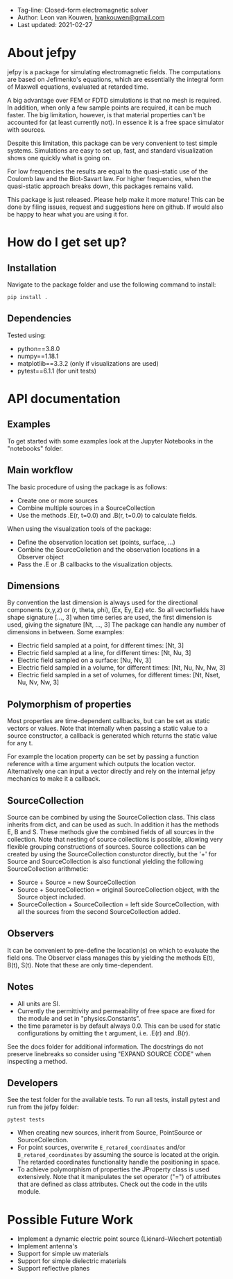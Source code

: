 
* Tag-line: Closed-form electromagnetic solver
* Author: Leon van Kouwen, lvankouwen@gmail.com 
* Last updated: 2021-02-27


# About jefpy

jefpy is a package for simulating electromagnetic fields. The
computations are based on Jefimenko's equations, which are
essentially the integral form of Maxwell equations, evaluated
at retarded time.

A big advantage over FEM or FDTD simulations is that no mesh is
required. In addition, when only a few sample points are required,
it can be much faster. The big limitation, however, is that material
properties can't be accounted for (at least currently not). In
essence it is a free space simulator with sources.

Despite this limitation, this package can be very convenient to test
simple systems. Simulations are easy to set up, fast, and standard
visualization shows one quickly what is going on.

For low frequencies the results are equal to the quasi-static use of
the Coulomb law and the Biot-Savart law. For higher frequencies, when the
quasi-static approach breaks down, this packages remains valid.

This package is just released. Please help make it more mature! This can be done
by filing issues, request and suggestions here on github. If would also be happy
to hear what you are using it for.


# How do I get set up?

## Installation
Navigate to the package folder and use the following command to install:

    pip install .

## Dependencies

Tested using:

* python==3.8.0
* numpy==1.18.1
* matplotlib==3.3.2 (only if visualizations are used)
* pytest==6.1.1 (for unit tests)


# API documentation

## Examples
To get started with some examples look at the Jupyter Notebooks in the "notebooks\" folder.

## Main workflow
The basic procedure of using the package is as follows:

* Create one or more sources
* Combine multiple sources in a SourceCollection
* Use the methods .E(r, t=0.0) and .B(r, t=0.0) to calculate fields.

When using the visualization tools of the package:

* Define the observation location set (points, surface, ...)
* Combine the SourceColletion and the observation locations in a Observer object
* Pass the .E or .B callbacks to the visualization objects.

## Dimensions
By convention the last dimension is always used for the directional
components (x,y,z) or (r, theta, phi), (Ex, Ey, Ez) etc. So all
vectorfields have shape signature [..., 3] when time series are used,
the first dimension is used, giving the signature [Nt, ..., 3]
The package can handle any number of dimensions in between. Some examples:

- Electric field sampled at a point, for different times: [Nt, 3]
- Electric field sampled at a line, for different times: [Nt, Nu, 3]
- Electric field sampled on a surface: [Nu, Nv, 3]
- Electric field sampled in a volume, for different times: [Nt, Nu, Nv, Nw, 3]
- Electric field sampled in a set of volumes, for different times: [Nt, Nset, Nu, Nv, Nw, 3]

## Polymorphism of properties
Most properties are time-dependent callbacks, but can be set as static
vectors or values. Note that internally when passing a static value
to a source constructor, a callback is generated which returns the static
value for any t.

For example the location property can be set by passing a function reference
with a time argument which outputs the location vector. Alternatively
one can input a vector directly and rely on the internal jefpy mechanics to
make it a callback.

## SourceCollection
Source can be combined by using the SourceCollection class. This
class inherits from dict, and can be used as such. In addition it has
the methods E, B and S. These methods give the combined fields of all
sources in the collection. Note that nesting of source collections is
possible, allowing very flexible grouping constructions of sources.
Source collections can be created by using the SourceCollection consturctor directly,
but the '+' for Source and SourceCollection is also functional yielding
the following SourceCollection arithmetic:

- Source + Source = new SourceCollection
- Source + SourceCollection = original SourceCollection object,
with the Source object included.
- SourceCollection + SourceCollection = left side SourceCollection,
with all the sources from the second SourceCollection added.

## Observers
It can be convenient to pre-define the location(s) on which to evaluate
the field ons. The Observer class manages this by yielding the methods
E(t), B(t), S(t). Note that these are only time-dependent.

## Notes
* All units are SI.
* Currently the permittivity and permeability of free space are fixed
for the module and set in "physics.Constants".
* the time parameter is by default always 0.0. This can be used for static
configurations by omitting the t argument, i.e. .E(r) and .B(r).

See the docs folder for additional information. The docstrings do not preserve
linebreaks so consider using "EXPAND SOURCE CODE" when inspecting a method.


## Developers

See the test folder for the available tests. To run all tests, install
pytest and run from the jefpy folder:

    pytest tests

- When creating new sources, inherit from Source, PointSource or SourceCollection.
- For point sources, overwrite `E_retared_coordinates` and/or `B_retared_coordinates`
by assuming the source is located at the origin. The retarded coordinates functionality
handle the positioning in space.
- To achieve polymorphism of properties the JProperty class is used extensively. Note that
it manipulates the set operator ("=") of attributes that are defined as class attributes.
Check out the code in  the utils module.

# Possible Future Work
- Implement a dynamic electric point source (Liénard–Wiechert potential)
- Implement antenna's
- Support for simple uw materials
- Support for simple dielectric materials
- Support reflective planes
